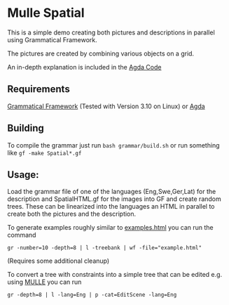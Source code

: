 # Mulle Spatial

This is a simple demo creating both pictures and descriptions in parallel using Grammatical Framework.

The pictures are created by combining various objects on a grid.

An in-depth explanation is included in the [Agda Code](https://github.com/daherb/mulle-spatial/blob/master/grammar/SpatialAbs.lagda.md)
## Requirements
[Grammatical Framework](https://github.com/GrammaticalFramework/gf-core/) (Tested with Version 3.10 on Linux) or 
[Agda](https://wiki.portal.chalmers.se/agda/pmwiki.php)

## Building

To compile the grammar just run `bash grammar/build.sh` or run something like `gf -make Spatial*.gf`

## Usage:

Load the grammar file of one of the languages (Eng,Swe,Ger,Lat) for the description and SpatialHTML.gf for the images into GF and create random trees. These can be linearized into the languages an HTML in parallel to create both the pictures and the description.

To generate examples roughly similar to [examples.html](https://daherb.github.io/mulle-spatial/examples.html) you can run the command

```
gr -number=10 -depth=8 | l -treebank | wf -file="example.html"
```

(Requires some additional cleanup)

To convert a tree with constraints into a simple tree that can be edited e.g. using [MULLE](https://github.com/MUSTE-Project/MULLE) you can run

```
gr -depth=8 | l -lang=Eng | p -cat=EditScene -lang=Eng
```
